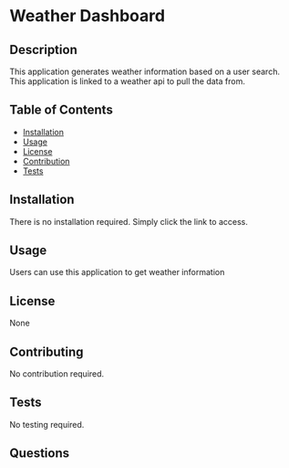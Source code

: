 # Weather Dashboard

  ## Description
  This application generates weather information based on a user search. This application is linked to a weather api to pull the data from.

  ## Table of Contents
  - [Installation](#installation)
  - [Usage](#usage)
  - [License](#license)
  - [Contribution](#contribution)
  - [Tests](#test)









  ## Installation
  There is no installation required. Simply click the link to access.

  ## Usage
  Users can use this application to get weather information

  ## License
  None

  ## Contributing
  No contribution required.

  ## Tests
  No testing required.

  ## Questions
